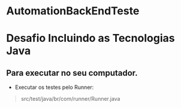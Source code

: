 # AutomationBackEndTeste

# Desafio Incluindo as Tecnologias Java

## Para executar no seu computador.

- Executar os testes pelo Runner:

> src/test/java/br/com/runner/Runner.java


